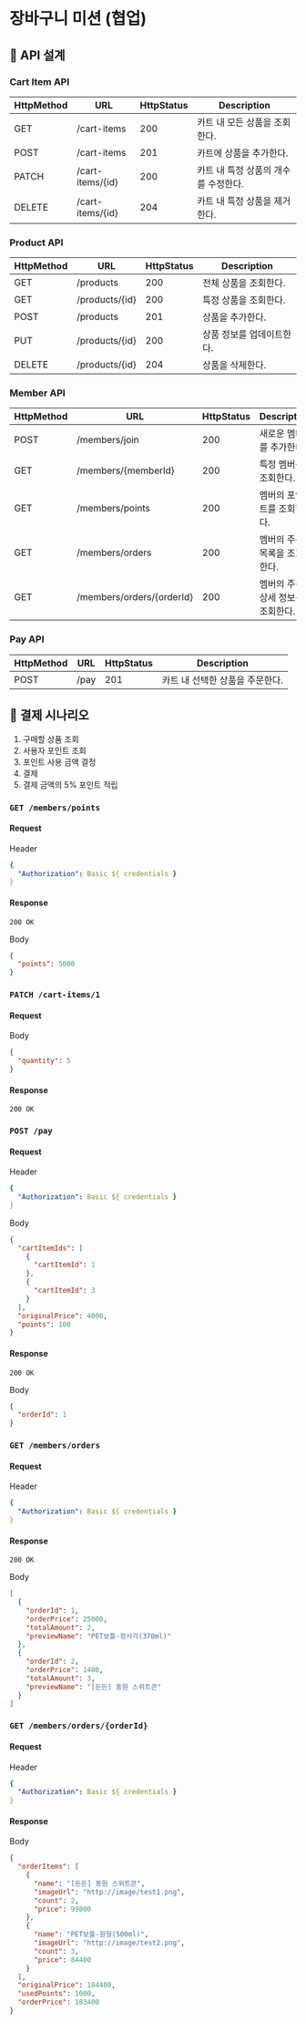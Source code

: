 # 장바구니 미션 (협업)

## 💋 API 설계

### Cart Item API

| HttpMethod | URL              | HttpStatus | Description           |
|------------|------------------|------------|-----------------------|
| GET        | /cart-items      | 200        | 카트 내 모든 상품을 조회한다.     |
| POST       | /cart-items      | 201        | 카트에 상품을 추가한다.         |
| PATCH      | /cart-items/{id} | 200        | 카트 내 특정 상품의 개수를 수정한다. |
| DELETE     | /cart-items/{id} | 204        | 카트 내 특정 상품을 제거한다.     |

### Product API

| HttpMethod | URL            | HttpStatus | Description    |
|------------|----------------|------------|----------------|
| GET        | /products      | 200        | 전체 상품을 조회한다.   |
| GET        | /products/{id} | 200        | 특정 상품을 조회한다.   |
| POST       | /products      | 201        | 상품을 추가한다.      |
| PUT        | /products/{id} | 200        | 상품 정보를 업데이트한다. |
| DELETE     | /products/{id} | 204        | 상품을 삭제한다.      |

### Member API

| HttpMethod | URL                       | HttpStatus | Description         |
|------------|---------------------------|------------|---------------------|
| POST       | /members/join             | 200        | 새로운 멤버를 추가한다.       |
| GET        | /members/{memberId}       | 200        | 특정 멤버를 조회한다.        |
| GET        | /members/points           | 200        | 멤버의 포인트를 조회한다.      |
| GET        | /members/orders           | 200        | 멤버의 주문 목록을 조회한다.    |
| GET        | /members/orders/{orderId} | 200        | 멤버의 주문 상세 정보를 조회한다. |

### Pay API

| HttpMethod | URL  | HttpStatus | Description        |
|------------|------|------------|--------------------|
| POST       | /pay | 201        | 카트 내 선택한 상품을 주문한다. |

## 💋 결제 시나리오

1. 구매할 상품 조회
2. 사용자 포인트 조회
3. 포인트 사용 금액 결정
4. 결제
5. 결제 금액의 5% 포인트 적립

### `GET /members/points`

#### Request

Header

```yaml
{
  "Authorization": Basic ${ credentials }
}
```

#### Response

```
200 OK
```

Body

```json
{
  "points": 5000
}
```

### `PATCH /cart-items/1`

#### Request

Body

```json
{
  "quantity": 5
}
```

#### Response

```
200 OK
```

### `POST /pay`

#### Request

Header

```yaml
{
  "Authorization": Basic ${ credentials }
}
```

Body

```json
{
  "cartItemIds": [
    {
      "cartItemId": 1
    },
    {
      "cartItemId": 3
    }
  ],
  "originalPrice": 4000,
  "points": 100
}
```

#### Response

```
200 OK  
```

Body

```json
{
  "orderId": 1
}
```

### `GET /members/orders`

#### Request

Header

```yaml
{
  "Authorization": Basic ${ credentials }
}
```

#### Response

```
200 OK
```

Body

```json
[
  {
    "orderId": 1,
    "orderPrice": 25000,
    "totalAmount": 2,
    "previewName": "PET보틀-정사각(370ml)"
  },
  {
    "orderId": 2,
    "orderPrice": 1400,
    "totalAmount": 3,
    "previewName": "[든든] 동원 스위트콘"
  }
]
```

### `GET /members/orders/{orderId}`

#### Request

Header

```yaml
{
  "Authorization": Basic ${ credentials }
}
```

#### Response

Body

```json
{
  "orderItems": [
    {
      "name": "[든든] 동원 스위트콘",
      "imageUrl": "http://image/test1.png",
      "count": 2,
      "price": 99800
    },
    {
      "name": "PET보틀-원형(500ml)",
      "imageUrl": "http://image/test2.png",
      "count": 3,
      "price": 84400
    }
  ],
  "originalPrice": 184400,
  "usedPoints": 1000,
  "orderPrice": 183400
}
```



